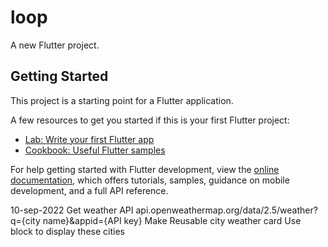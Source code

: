 # loop

A new Flutter project.

## Getting Started

This project is a starting point for a Flutter application.

A few resources to get you started if this is your first Flutter project:

- [Lab: Write your first Flutter app](https://docs.flutter.dev/get-started/codelab)
- [Cookbook: Useful Flutter samples](https://docs.flutter.dev/cookbook)

For help getting started with Flutter development, view the
[online documentation](https://docs.flutter.dev/), which offers tutorials,
samples, guidance on mobile development, and a full API reference.

10-sep-2022
Get weather API
    api.openweathermap.org/data/2.5/weather?q={city name}&appid={API key}
Make Reusable city weather card
Use block to display these cities
